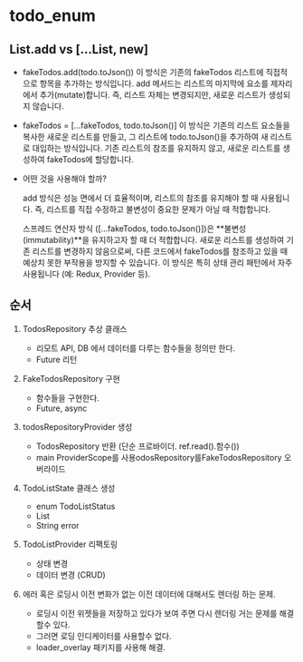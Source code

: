 # todo_enum

## List.add vs [...List, new]

- fakeTodos.add(todo.toJson())
  이 방식은 기존의 fakeTodos 리스트에 직접적으로 항목을 추가하는 방식입니다.
  add 메서드는 리스트의 마지막에 요소를 제자리에서 추가(mutate)합니다.
  즉, 리스트 자체는 변경되지만, 새로운 리스트가 생성되지 않습니다.

- fakeTodos = [...fakeTodos, todo.toJson()]
  이 방식은 기존의 리스트 요소들을 복사한 새로운 리스트를 만들고, 그 리스트에 todo.toJson()을 추가하여 새 리스트로 대입하는 방식입니다.
  기존 리스트의 참조를 유지하지 않고, 새로운 리스트를 생성하여 fakeTodos에 할당합니다.

- 어떤 것을 사용해야 할까?

  add 방식은 성능 면에서 더 효율적이며, 리스트의 참조를 유지해야 할 때 사용됩니다. 즉, 리스트를 직접 수정하고 불변성이 중요한 문제가 아닐 때 적합합니다.

  스프레드 연산자 방식 ([...fakeTodos, todo.toJson()])은 **불변성(immutability)**을 유지하고자 할 때 더 적합합니다. 새로운 리스트를 생성하여 기존 리스트를 변경하지 않음으로써, 다른 코드에서 fakeTodos를 참조하고 있을 때 예상치 못한 부작용을 방지할 수 있습니다. 이 방식은 특히 상태 관리 패턴에서 자주 사용됩니다 (예: Redux, Provider 등).

## 순서

1. TodosRepository 추상 클래스

   - 리모트 API, DB 에서 데이터를 다루는 함수들을 정의만 한다.
   - Future 리턴

2. FakeTodosRepository 구현

   - 함수들을 구현한다.
   - Future, async

3. todosRepositoryProvider 생성

   - TodosRepository 반환 (단순 프로바이더. ref.read().함수())
   - main ProviderScope를 사용odosRepository를FakeTodosRepository 오버라이드

4. TodoListState 클래스 생성

   - enum TodoListStatus
   - List<Todo>
   - String error

5. TodoListProvider 리팩토링

   - 상태 변경
   - 데이터 변경 (CRUD)

6. 에러 혹은 로딩시 이전 변화가 없는 이전 데이터에 대해서도 렌더링 하는 문제.
   - 로딩시 이전 위젯들을 저장하고 있다가 보여 주면 다시 렌더링 거는 문제를 해결 할수 있다.
   - 그러면 로딩 인디케이터를 사용할수 없다.
   - loader_overlay 패키지를 사용해 해결.
